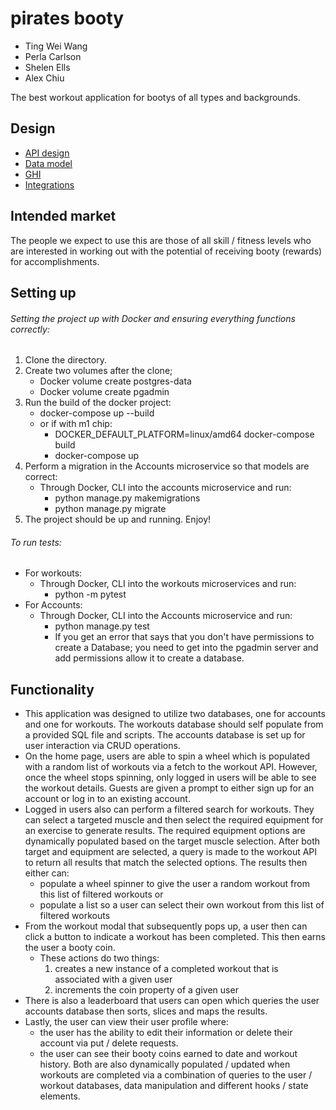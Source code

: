 # pirates booty

* Ting Wei Wang
* Perla Carlson
* Shelen Ells
* Alex Chiu

The best workout application for bootys of all types and backgrounds.
<!-- will revisit -->

## Design

* [API design](docs/api.md)
* [Data model](docs/data-model.md)
* [GHI](docs/ghi.md)
* [Integrations](docs/integrations.md)

## Intended market
The people we expect to use this are those of all skill / fitness levels who are interested in working out with the potential of receiving booty (rewards) for accomplishments.
<!-- will revisit -->

## Setting up
###### Setting the project up with Docker and ensuring everything functions correctly:
1. Clone the directory.
2. Create two volumes after the clone;
    - Docker volume create postgres-data
    - Docker volume create pgadmin
3. Run the build of the docker project:
    - docker-compose up --build
    - or if with m1 chip: 
      - DOCKER_DEFAULT_PLATFORM=linux/amd64 docker-compose build 
      - docker-compose up
4. Perform a migration in the Accounts microservice so that models are correct:
    - Through Docker, CLI into the accounts microservice and run:
      - python manage.py makemigrations
      - python manage.py migrate
5. The project should be up and running. Enjoy!

###### To run tests:
- For workouts:
  - Through Docker, CLI into the workouts microservices and run:
    - python -m pytest
- For Accounts:
  - Through Docker, CLI into the Accounts microservice and run:
    - python manage.py test
    - If you get an error that says that you don't have permissions to create a Database; you need to get into the pgadmin server and add permissions allow it to create a database.

## Functionality
- This application was designed to utilize two databases, one for accounts and one for workouts. The workouts database should self populate from a provided SQL file and scripts. The accounts database is set up for user interaction via CRUD operations. 
- On the home page, users are able to spin a wheel which is populated with a random list of workouts via a fetch to the workout API. However, once the wheel stops spinning, only logged in users will be able to see the workout details. Guests are given a prompt to either sign up for an account or log in to an existing account.
- Logged in users also can perform a filtered search for workouts. They can select a targeted muscle and then select the required equipment for an exercise to generate results. The required equipment options are dynamically populated based on the target muscle selection. After both target and equipment are selected, a query is made to the workout API to return all results that match the selected options. The results then either can:
  - populate a wheel spinner to give the user a random workout from this list of filtered workouts or
  - populate a list so a user can select their own workout from this list of filtered workouts
- From the workout modal that subsequently pops up, a user then can click a button to indicate a workout has been completed. This then earns the user a booty coin.
  - These actions do two things:
    1. creates a new instance of a completed workout that is associated with a given user
    2. increments the coin property of a given user
- There is also a leaderboard that users can open which queries the user accounts database then sorts, slices and maps the results.
- Lastly, the user can view their user profile where:
  - the user has the ability to edit their information or delete their account via put / delete requests.
  - the user can see their booty coins earned to date and workout history. Both are also dynamically populated / updated when workouts are completed via a combination of queries to the user / workout databases, data manipulation and different hooks / state elements.